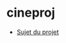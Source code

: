 # cineproj

- [Sujet du projet](https://github.com/samyeuh/cineproj/blob/main/REST%20PROJECT%20-%20SUJET.docx)

